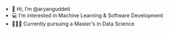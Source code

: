 - 👋 Hi, I’m @aryanguddeti
- :computer: I’m interested in Machine Learning & Software Development
- 👨🏻‍💻 Currently pursuing a Master's in Data Science


<!---
aryanguddeti/aryanguddeti is a ✨ special ✨ repository because its `README.md` (this file) appears on your GitHub profile.
You can click the Preview link to take a look at your changes.
--->
